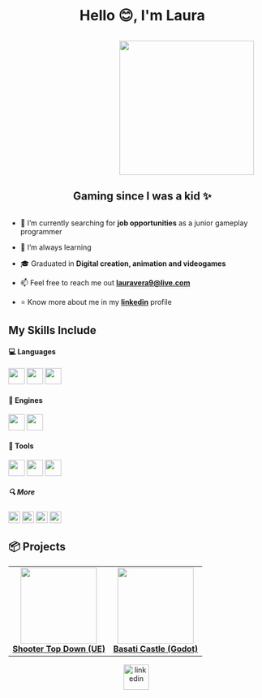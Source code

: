 
<!--h1 without bottom border-->
<div id="user-content-toc">
  <ul align="center">
    <summary><h1 style="display: inline-block">Hello 😊, I'm Laura</h1></summary>
  </ul>
</div>

<!--h2 without bottom border-->
<img src="https://media0.giphy.com/media/v1.Y2lkPTc5MGI3NjExc3NpNjdzeXY0cGpna256aWMzcmt1cjVrajd6ejZuYTdydWNuY3VmZiZlcD12MV9pbnRlcm5hbF9naWZfYnlfaWQmY3Q9cw/KRfBgRKoKuXno1Sb4D/giphy.webp" align="right" height="265" hspace="20">
<div id="user-content-toc">
  <ul align="center">
    <summary><h2 style="display: inline-block">Gaming since I was a kid ✨</h2></summary>
  </ul>
</div>


<!--Intro start-->
- 🔭 I’m currently searching for **job opportunities** as a junior gameplay programmer

- 🌱 I’m always learning <!--****-->

- 🎓 Graduated in **Digital creation, animation and videogames**

- 📫 Feel free to reach me out **lauravera9@live.com**

- ⭐ Know more about me in my **[linkedin](https://www.linkedin.com/in/lauracuestasvera/)** profile
<!--Intro end-->


## My Skills Include

<h4> 💻 Languages </h4>
<span> 
  <img src="https://img.shields.io/badge/C++-E34F26?style=flat-square&logo=cplusplus&logoColor=white&color=4ca1fd"width="auto" 
     height="32">
  <img src="https://img.shields.io/badge/Blueprint-1572B6?style=flat-square&logo=blueprint&logoColor=white&color=7d5eff"width="auto" 
     height="32">
  <img src="https://img.shields.io/badge/GDScript-1572B6?style=flat-square&logo=godotengine&logoColor=white&color=53b7ff"width="auto" 
     height="32">
</span>

<h4> 🔧 Engines </h4>
<span> 
  <img src="https://img.shields.io/badge/Unreal Engine-E34F26?style=flat-square&logo=unrealengine&logoColor=white&color=363636"width="auto" 
     height="32">
  <img src="https://img.shields.io/badge/Godot-1572B6?style=flat-square&logo=godotengine&logoColor=white&color=53b7ff"width="auto" 
     height="32">
</span>

<h4> 🔨 Tools </h4>
<span> 
  <img src="https://img.shields.io/badge/Autodesk Maya-F7DF1E?style=flat-square&logo=autodeskmaya&logoColor=white&color=39bae9"width="auto" 
     height="32">
  <img src="https://img.shields.io/badge/Photoshop-F7DF1E?style=flat-square&logo=adobephotoshop&logoColor=2fa3f7&color=001d34"width="auto" 
     height="32">  
  <img src="https://img.shields.io/badge/Trello-F7DF1E?style=flat-square&logo=trello&logoColor=white&color=0090e4"width="auto" 
     height="32"> 
</span>

<h5> 🔍 More </h5>
<span> 
  <img src="https://img.shields.io/badge/Html5-F7DF1E?style=flat-square&logo=html5&logoColor=white&color=fd694c"width="auto" 
     height="23">
  <img src="https://img.shields.io/badge/Css-F7DF1E?style=flat-square&logo=css3&logoColor=white&color=29a9df"width="auto" 
     height="23">
  <img src="https://img.shields.io/badge/Python-E34F26?style=flat-square&logo=python&logoColor=white&color=366c9c"width="auto" 
     height="23">
  <img src="https://img.shields.io/badge/Shotgrid-F7DF1E?style=flat-square&logo=autodesk&logoColor=white&color=000000"width="auto" 
     height="23">
</span>


## 📦 Projects


<table style="width:100%" align="center">
 <tr>
  <td align="center">
   	  <a href="https://github.com/lauraCuestas/Shooter-Top-Down"><img src="https://github.com/lauraCuestas/Assets/blob/main/capturaShooterTopDown.png?raw=true" height="150"></a>
   	  <br><strong><a href="https://github.com/lauraCuestas/Shooter-Top-Down">Shooter Top Down (UE)</a></strong>
    </td>
  <td align="center">
   	  <a href="https://github.com/lauraCuestas/PortfolioBasati"><img src="https://github.com/lauraCuestas/Assets/blob/main/CapturaBasati.png?raw=true" height="150"></a>
   	  <br><strong><a href="https://github.com/lauraCuestas/Shooter-Top-Down">Basati Castle (Godot)</a></strong>
    </td>
 </tr>
</table>

<p align="center">
<a href="https://www.linkedin.com/in/lauracuestasvera/" target="blank"><img align="center" src="https://user-images.githubusercontent.com/88904952/234979284-68c11d7f-1acc-4f0c-ac78-044e1037d7b0.png" alt="linkedin" height="50" width="50" /></a>
</p>
